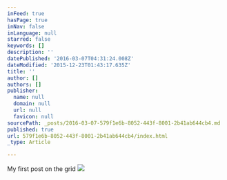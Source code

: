 ```yaml
---
inFeed: true
hasPage: true
inNav: false
inLanguage: null
starred: false
keywords: []
description: ''
datePublished: '2016-03-07T04:31:24.008Z'
dateModified: '2015-12-23T01:43:17.635Z'
title: ''
author: []
authors: []
publisher:
  name: null
  domain: null
  url: null
  favicon: null
sourcePath: _posts/2016-03-07-579f1e6b-8052-443f-8001-2b41ab644cb4.md
published: true
url: 579f1e6b-8052-443f-8001-2b41ab644cb4/index.html
_type: Article

---
```

My first post on the grid
![](https://the-grid-user-content.s3-us-west-2.amazonaws.com/dfde5a98-b1b5-4d15-b41f-93d2d4b133df.jpg)